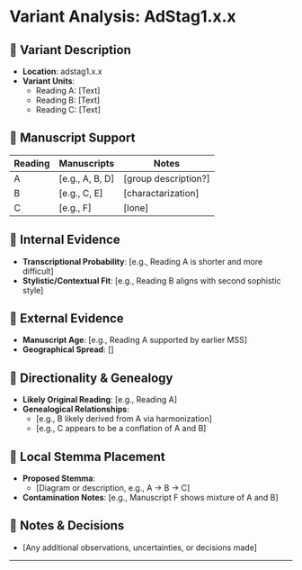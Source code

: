 # Variant Analysis: AdStag1.x.x

## 📌 Variant Description
- **Location**: adstag1.x.x
- **Variant Units**: 
  - Reading A: [Text]
  - Reading B: [Text]
  - Reading C: [Text]

## 🧬 Manuscript Support
| Reading | Manuscripts | Notes |
|--------|-------------|-------|
| A      | [e.g., A, B, D] | [group description?] |
| B      | [e.g., C, E]    | [charactarization] |
| C      | [e.g., F]       | [lone] |

## 🧠 Internal Evidence
- **Transcriptional Probability**: [e.g., Reading A is shorter and more difficult]
- **Stylistic/Contextual Fit**: [e.g., Reading B aligns with second sophistic style]

## 🧭 External Evidence
- **Manuscript Age**: [e.g., Reading A supported by earlier MSS]
- **Geographical Spread**: []

## 🔄 Directionality & Genealogy
- **Likely Original Reading**: [e.g., Reading A]
- **Genealogical Relationships**:
  - [e.g., B likely derived from A via harmonization]
  - [e.g., C appears to be a conflation of A and B]

## 🌿 Local Stemma Placement
- **Proposed Stemma**:
  - [Diagram or description, e.g., A → B → C]
- **Contamination Notes**: [e.g., Manuscript F shows mixture of A and B]

## 📝 Notes & Decisions
- [Any additional observations, uncertainties, or decisions made]

---